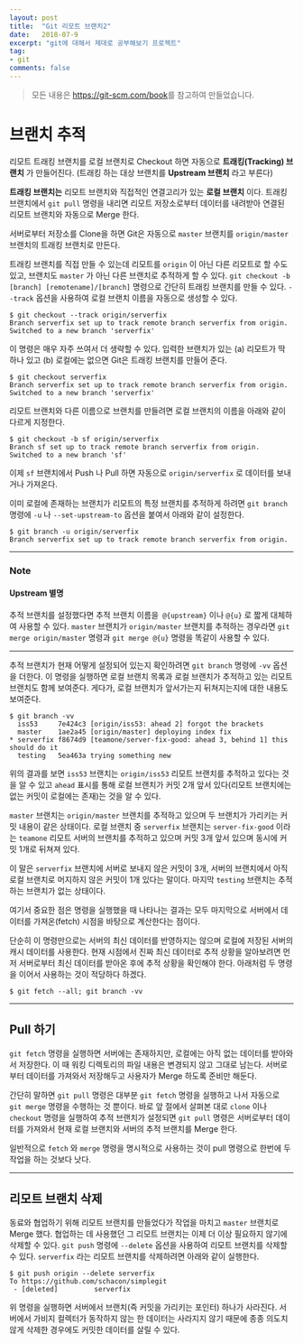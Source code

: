 ```yaml
---
layout: post
title:  "Git 리모트 브랜치2"
date:   2018-07-9
excerpt: "git에 대해서 제대로 공부해보기 프로젝트"
tag:
- git
comments: false
---
```


> 모든 내용은 <https://git-scm.com/book>를 참고하여 만들었습니다.

**브랜치 추적**
===

리모트 트래킹 브랜치를 로컬 브랜치로 Checkout 하면 자동으로 **트래킹(Tracking) 브랜치** 가 만들어진다. (트래킹 하는 대상 브랜치를 **Upstream 브랜치** 라고 부른다)

**트래킹 브랜치는** 리모트 브랜치와 직접적인 연결고리가 있는 **로컬 브랜치** 이다. 트래킹 브랜치에서 `git pull` 명령을 내리면 리모트 저장소로부터 데이터를 내려받아 연결된 리모트 브랜치와 자동으로 Merge 한다.

서버로부터 저장소를 Clone을 하면 Git은 자동으로 `master` 브랜치를 `origin/master` 브랜치의 트래킹 브랜치로 만든다.

트래킹 브랜치를 직접 만들 수 있는데 리모트를 `origin` 이 아닌 다른 리모트로 할 수도 있고, 브랜치도 `master` 가 아닌 다른 브랜치로 추적하게 할 수 있다. `git checkout -b [branch] [remotename]/[branch]` 명령으로 간단히 트래킹 브랜치를 만들 수 있다. `--track` 옵션을 사용하여 로컬 브랜치 이름을 자동으로 생성할 수 있다.

```
$ git checkout --track origin/serverfix
Branch serverfix set up to track remote branch serverfix from origin.
Switched to a new branch 'serverfix'
```

이 명령은 매우 자주 쓰여서 더 생략할 수 있다. 입력한 브랜치가 있는 (a) 리모트가 딱 하나 있고 (b) 로컬에는 없으면 Git은 트래킹 브랜치를 만들어 준다.

```
$ git checkout serverfix
Branch serverfix set up to track remote branch serverfix from origin.
Switched to a new branch 'serverfix'
```

리모트 브랜치와 다른 이름으로 브랜치를 만들려면 로컬 브랜치의 이름을 아래와 같이 다르게 지정한다.

```
$ git checkout -b sf origin/serverfix
Branch sf set up to track remote branch serverfix from origin.
Switched to a new branch 'sf'
```

이제 `sf` 브랜치에서 Push 나 Pull 하면 자동으로 `origin/serverfix` 로 데이터를 보내거나 가져온다.

이미 로컬에 존재하는 브랜치가 리모트의 특정 브랜치를 추적하게 하려면 `git branch` 명령에 `-u` 나 `--set-upstream-to` 옵션을 붙여서 아래와 같이 설정한다.

```
$ git branch -u origin/serverfix
Branch serverfix set up to track remote branch serverfix from origin.
```

---

### Note

#### Upstream 별명

추적 브랜치를 설정했다면 추적 브랜치 이름을` @{upstream}` 이나 `@{u}` 로 짧게 대체하여 사용할 수 있다. `master` 브랜치가 `origin/master` 브랜치를 추적하는 경우라면 `git merge origin/master` 명령과 `git merge @{u}` 명령을 똑같이 사용할 수 있다.

---

추적 브랜치가 현재 어떻게 설정되어 있는지 확인하려면 `git branch` 명령에 `-vv` 옵션을 더한다. 이 명령을 실행하면 로컬 브랜치 목록과 로컬 브랜치가 추적하고 있는 리모트 브랜치도 함께 보여준다. 게다가, 로컬 브랜치가 앞서가는지 뒤쳐지는지에 대한 내용도 보여준다.

```
$ git branch -vv
  iss53     7e424c3 [origin/iss53: ahead 2] forgot the brackets
  master    1ae2a45 [origin/master] deploying index fix
* serverfix f8674d9 [teamone/server-fix-good: ahead 3, behind 1] this should do it
  testing   5ea463a trying something new
```

위의 결과를 보면 `iss53` 브랜치는 `origin/iss53` 리모트 브랜치를 추적하고 있다는 것을 알 수 있고 `ahead` 표시를 통해 로컬 브랜치가 커밋 2개 앞서 있다(리모트 브랜치에는 없는 커밋이 로컬에는 존재)는 것을 알 수 있다.

`master` 브랜치는 `origin/master` 브랜치를 추적하고 있으며 두 브랜치가 가리키는 커밋 내용이 같은 상태이다. 로컬 브랜치 중 `serverfix` 브랜치는 `server-fix-good` 이라는 `teamone` 리모트 서버의 브랜치를 추적하고 있으며 커밋 3개 앞서 있으며 동시에 커밋 1개로 뒤쳐져 있다. 

이 말은 `serverfix` 브랜치에 서버로 보내지 않은 커밋이 3개, 서버의 브랜치에서 아직 로컬 브랜치로 머지하지 않은 커밋이 1개 있다는 말이다. 마지막 `testing` 브랜치는 추적하는 브랜치가 없는 상태이다.

여기서 중요한 점은 명령을 실행했을 때 나타나는 결과는 모두 마지막으로 서버에서 데이터를 가져온(fetch) 시점을 바탕으로 계산한다는 점이다.

단순히 이 명령만으로는 서버의 최신 데이터를 반영하지는 않으며 로컬에 저장된 서버의 캐시 데이터를 사용한다. 현재 시점에서 진짜 최신 데이터로 추적 상황을 알아보려면 먼저 서버로부터 최신 데이터를 받아온 후에 추적 상황을 확인해야 한다. 아래처럼 두 명령을 이어서 사용하는 것이 적당하다 하겠다.

```
$ git fetch --all; git branch -vv
```

---

## Pull 하기

`git fetch` 명령을 실행하면 서버에는 존재하지만, 로컬에는 아직 없는 데이터를 받아와서 저장한다. 이 때 워킹 디렉토리의 파일 내용은 변경되지 않고 그대로 남는다. 서버로부터 데이터를 가져와서 저장해두고 사용자가 Merge 하도록 준비만 해둔다.

간단히 말하면 `git pull` 명령은 대부분 `git fetch` 명령을 실행하고 나서 자동으로 `git merge` 명령을 수행하는 것 뿐이다. 바로 앞 절에서 살펴본 대로 `clone` 이나 `checkout` 명령을 실행하여 추적 브랜치가 설정되면 `git pull` 명령은 서버로부터 데이터를 가져와서 현재 로컬 브랜치와 서버의 추적 브랜치를 Merge 한다.

일반적으로 `fetch` 와 `merge` 명령을 명시적으로 사용하는 것이 pull 명령으로 한번에 두 작업을 하는 것보다 낫다.

---

## 리모트 브랜치 삭제

동료와 협업하기 위해 리모트 브랜치를 만들었다가 작업을 마치고 `master` 브랜치로 Merge 했다. 협업하는 데 사용했던 그 리모트 브랜치는 이제 더 이상 필요하지 않기에 삭제할 수 있다. `git push` 명령에 `--delete` 옵션을 사용하여 리모트 브랜치를 삭제할 수 있다. `serverfix` 라는 리모트 브랜치를 삭제하려면 아래와 같이 실행한다.

```
$ git push origin --delete serverfix
To https://github.com/schacon/simplegit
 - [deleted]         serverfix
```

위 명령을 실행하면 서버에서 브랜치(즉 커밋을 가리키는 포인터) 하나가 사라진다. 서버에서 가비지 컬렉터가 동작하지 않는 한 데이터는 사라지지 않기 때문에 종종 의도치 않게 삭제한 경우에도 커밋한 데이터를 살릴 수 있다.